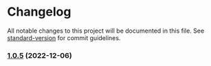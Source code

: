 # Changelog

All notable changes to this project will be documented in this file. See [standard-version](https://github.com/conventional-changelog/standard-version) for commit guidelines.

### [1.0.5](https://github.com/XEngine/depauli-icons/compare/v1.0.4...v1.0.5) (2022-12-06)
